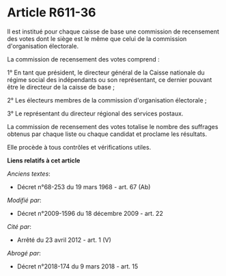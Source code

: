# Article R611-36

Il est institué pour chaque caisse de base une commission de recensement des votes dont le siège est le même que celui de la
commission d'organisation électorale.

La commission de recensement des votes comprend :

1° En tant que président, le directeur général de la Caisse nationale du régime social des indépendants ou son représentant,
ce dernier pouvant être le directeur de la caisse de base ; 

2° Les électeurs membres de la commission d'organisation électorale ;

3° Le représentant du directeur régional des services postaux.

La commission de recensement des votes totalise le nombre des suffrages obtenus par chaque liste ou chaque candidat et
proclame les résultats.

Elle procède à tous contrôles et vérifications utiles.

**Liens relatifs à cet article**

_Anciens textes_:

  - Décret n°68-253 du 19 mars 1968 - art. 67 (Ab)

_Modifié par_:

  - Décret n°2009-1596 du 18 décembre 2009 - art. 22

_Cité par_:

  - Arrêté du 23 avril 2012 - art. 1 (V)

_Abrogé par_:

  - Décret n°2018-174 du 9 mars 2018 - art. 15
